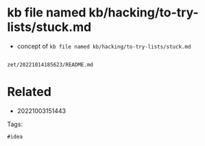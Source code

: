 # kb file named kb/hacking/to-try-lists/stuck.md

- concept of `kb file named kb/hacking/to-try-lists/stuck.md`

```
```

` zet/20221014185623/README.md `

# Related

- 20221003151443

Tags:

    #idea
